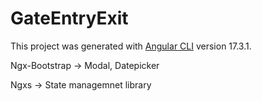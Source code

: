 # GateEntryExit

This project was generated with [Angular CLI](https://github.com/angular/angular-cli) version 17.3.1.

Ngx-Bootstrap -> Modal, Datepicker <br /> 

Ngxs -> State managemnet library
